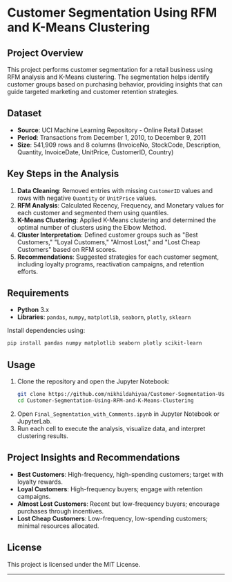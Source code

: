 
# Customer Segmentation Using RFM and K-Means Clustering

## Project Overview
This project performs customer segmentation for a retail business using RFM analysis and K-Means clustering. The segmentation helps identify customer groups based on purchasing behavior, providing insights that can guide targeted marketing and customer retention strategies.

## Dataset
- **Source**: UCI Machine Learning Repository - Online Retail Dataset
- **Period**: Transactions from December 1, 2010, to December 9, 2011
- **Size**: 541,909 rows and 8 columns (InvoiceNo, StockCode, Description, Quantity, InvoiceDate, UnitPrice, CustomerID, Country)

## Key Steps in the Analysis

1. **Data Cleaning**: Removed entries with missing `CustomerID` values and rows with negative `Quantity` or `UnitPrice` values.
2. **RFM Analysis**: Calculated Recency, Frequency, and Monetary values for each customer and segmented them using quantiles.
3. **K-Means Clustering**: Applied K-Means clustering and determined the optimal number of clusters using the Elbow Method.
4. **Cluster Interpretation**: Defined customer groups such as "Best Customers," "Loyal Customers," "Almost Lost," and "Lost Cheap Customers" based on RFM scores.
5. **Recommendations**: Suggested strategies for each customer segment, including loyalty programs, reactivation campaigns, and retention efforts.

## Requirements
- **Python** 3.x
- **Libraries**: `pandas`, `numpy`, `matplotlib`, `seaborn`, `plotly`, `sklearn`

Install dependencies using:
```bash
pip install pandas numpy matplotlib seaborn plotly scikit-learn
```

## Usage
1. Clone the repository and open the Jupyter Notebook:
    ```bash
    git clone https://github.com/nikhildahiyaa/Customer-Segmentation-Using-RFM-and-K-Means-Clustering.git
    cd Customer-Segmentation-Using-RFM-and-K-Means-Clustering
    ```
2. Open `Final_Segmentation_with_Comments.ipynb` in Jupyter Notebook or JupyterLab.
3. Run each cell to execute the analysis, visualize data, and interpret clustering results.

## Project Insights and Recommendations
- **Best Customers**: High-frequency, high-spending customers; target with loyalty rewards.
- **Loyal Customers**: High-frequency buyers; engage with retention campaigns.
- **Almost Lost Customers**: Recent but low-frequency buyers; encourage purchases through incentives.
- **Lost Cheap Customers**: Low-frequency, low-spending customers; minimal resources allocated.

## License
This project is licensed under the MIT License.

---


